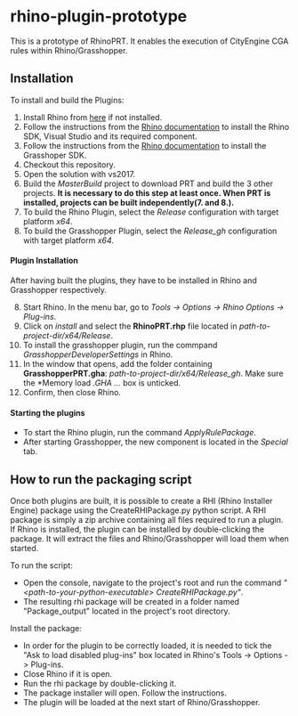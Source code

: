 # rhino-plugin-prototype
This is a prototype of RhinoPRT. It enables the execution of CityEngine CGA rules within Rhino/Grasshopper.

## Installation
To install and build the Plugins:
1. Install Rhino from [here](https://www.rhino3d.com/download) if not installed.
2. Follow the instructions from the [Rhino documentation](https://developer.rhino3d.com/guides/cpp/installing-tools-windows/) to install the Rhino SDK, Visual Studio and its required component.
3. Follow the instructions from the [Rhino documentation](https://developer.rhino3d.com/guides/grasshopper/installing-tools-windows/) to install the Grasshoper SDK.
4. Checkout this repository.
5. Open the solution with vs2017.
6. Build the *MasterBuild* project to download PRT and build the 3 other projects. **It is necessary to do this step at least once. When PRT is installed, projects can be built independently(7. and 8.).**
7. To build the Rhino Plugin, select the *Release* configuration with target platform *x64*.
8. To build the Grasshopper Plugin, select the *Release_gh* configuration with target platform *x64*.

#### Plugin Installation
After having built the plugins, they have to be installed in Rhino and Grasshopper respectively.

8. Start Rhino. In the menu bar, go to *Tools -> Options -> Rhino Options -> Plug-ins*.
9. Click on *install* and select the **RhinoPRT.rhp** file located in *path-to-project-dir/x64/Release*.
10. To install the grasshopper plugin, run the commpand *GrasshopperDeveloperSettings* in Rhino.
11. In the window that opens, add the folder containing **GrasshopperPRT.gha**: *path-to-project-dir/x64/Release_gh*. Make sure the *Memory load *.GHA ...* box is unticked.
12. Confirm, then close Rhino.

#### Starting the plugins
- To start the Rhino plugin, run the command *ApplyRulePackage*.
- After starting Grasshopper, the new component is located in the *Special* tab.

## How to run the packaging script
Once both plugins are built, it is possible to create a RHI (Rhino Installer Engine) package using the CreateRHIPackage.py python script. A RHI package is simply a zip archive containing all files required to run a plugin. If Rhino is installed, the plugin can be installed by double-clicking the package. It will extract the files and Rhino/Grasshopper will load them when started.

To run the script:
- Open the console, navigate to the project's root and run the command _"\<path-to-your-python-executable> CreateRHIPackage.py"_.
- The resulting rhi package will be created in a folder named "Package_output" located in the project's root directory.

Install the package:
- In order for the plugin to be correctly loaded, it is needed to tick the "Ask to load disabled plug-ins" box located in Rhino's Tools -> Options -> Plug-ins.
- Close Rhino if it is open.
- Run the rhi package by double-clicking it.
- The package installer will open. Follow the instructions.
- The plugin will be loaded at the next start of Rhino/Grasshopper.
